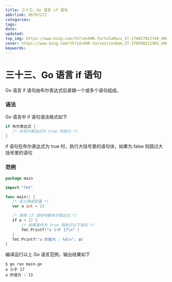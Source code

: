 ```yaml
---
title: 三十三、Go 语言 if 语句
abbrlink: 9b767272
categories: 
tags: 
date: 
updated: 
top_img: https://www.bing.com/th?id=OHR.TortulaMoss_IT-IT0827822740_UHD.jpg
cover: https://www.bing.com/th?id=OHR.ValvestinoDam_IT-IT0500211965_UHD.jpg
keywords: 
---
```

# 三十三、Go 语言 if 语句

Go 语言 if 语句由布尔表达式后紧跟一个或多个语句组成。

### 语法

Go 语言中 if 语句语法格式如下

```go
if 布尔表达式 {
   /* 在布尔表达式为 true 时执行 */
}
```

if 语句在布尔表达式为 true 时，执行大括号里的语句块，如果为 false 则跳过大括号里的语句

### 范例

```go
package main

import "fmt"

func main() {
   /* 定义局部变量 */
   var a int = 13

   /* 使用 if 语句判断布尔表达式 */
   if a < 17 {
       /* 如果条件为 true 则执行以下语句 */
       fmt.Printf("a 小于 17\n" )
   }
   fmt.Printf("a 的值为 : %d\n", a)
}
```

编译运行以上 Go 语言范例，输出结果如下

```
$ go run main.go
a 小于 17
a 的值为 : 13
```